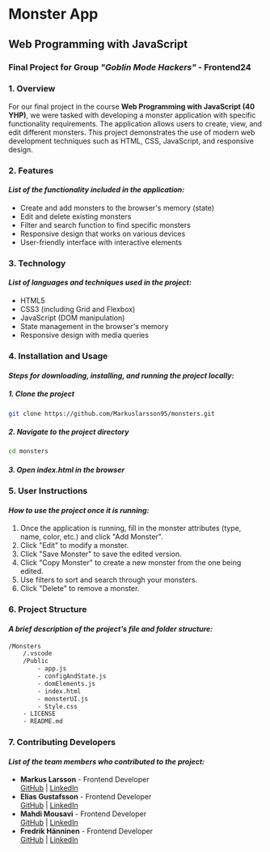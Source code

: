 # Monster App

## Web Programming with JavaScript
### Final Project for Group *"Goblin Mode Hackers"* - Frontend24 

### 1. Overview

For our final project in the course **Web Programming with JavaScript (40 YHP)**, we were tasked with developing a monster application with specific functionality requirements. The application allows users to create, view, and edit different monsters. This project demonstrates the use of modern web development techniques such as HTML, CSS, JavaScript, and responsive design.

### 2. Features
#### *List of the functionality included in the application:*

- Create and add monsters to the browser's memory (state)
- Edit and delete existing monsters
- Filter and search function to find specific monsters
- Responsive design that works on various devices
- User-friendly interface with interactive elements

### 3. Technology
#### *List of languages and techniques used in the project:*

- HTML5
- CSS3 (including Grid and Flexbox)
- JavaScript (DOM manipulation)
- State management in the browser's memory
- Responsive design with media queries

### 4. Installation and Usage
#### *Steps for downloading, installing, and running the project locally:*

##### 1. Clone the project

```bash
git clone https://github.com/Markuslarsson95/monsters.git
```

##### 2. Navigate to the project directory

```bash
cd monsters
```

##### 3. Open index.html in the browser

### 5. User Instructions
#### *How to use the project once it is running:*

1. Once the application is running, fill in the monster attributes (type, name, color, etc.) and click "Add Monster".
2. Click "Edit" to modify a monster.
3. Click "Save Monster" to save the edited version.
4. Click "Copy Monster" to create a new monster from the one being edited.
5. Use filters to sort and search through your monsters.
6. Click "Delete" to remove a monster.

### 6. Project Structure
#### *A brief description of the project's file and folder structure:*

```bash
/Monsters 
    /.vscode 
    /Public 
        - app.js 
        - configAndState.js 
        - domElements.js 
        - index.html 
        - monsterUI.js 
        - Style.css 
    - LICENSE 
    - README.md
```


### 7. Contributing Developers
#### *List of the team members who contributed to the project:*

- **Markus Larsson** - Frontend Developer  
  [GitHub](https://github.com/Markuslarsson95) | [LinkedIn](https://www.linkedin.com/in/markus-larsson95/)
- **Elias Gustafsson** - Frontend Developer  
  [GitHub](https://github.com/EliasSJG) | [LinkedIn](https://www.linkedin.com/in/elias-gustafsson-3b9315327/)
- **Mahdi Mousavi** - Frontend Developer  
  [GitHub](https://github.com/Mahdi-0011) | [LinkedIn](https://www.linkedin.com/in/mahdi-mousavi-54339b202/)
- **Fredrik Hänninen** - Frontend Developer  
  [GitHub](https://github.com/HanninenF) | [LinkedIn](https://www.linkedin.com/in/fredrik-h%C3%A4nninen-0240a2327/)


